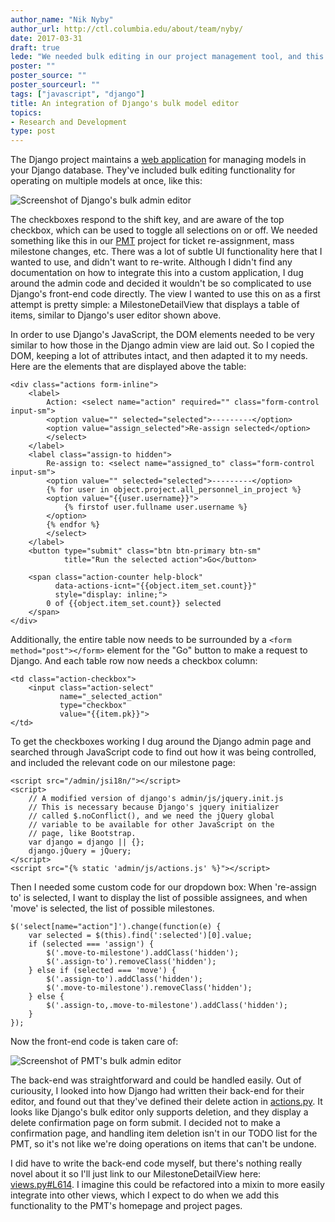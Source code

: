 ```yaml
---
author_name: "Nik Nyby"
author_url: http://ctl.columbia.edu/about/team/nyby/
date: 2017-03-31
draft: true
lede: "We needed bulk editing in our project management tool, and this post outlines how we've taken advantage of some of Django's built-in functionality to achieve this."
poster: ""
poster_source: ""
poster_sourceurl: ""
tags: ["javascript", "django"]
title: An integration of Django's bulk model editor
topics:
- Research and Development
type: post
---
```

The Django project maintains a
[web application](https://docs.djangoproject.com/en/1.10/ref/contrib/admin/) for
managing models in your Django database. They've included bulk editing
functionality for operating on multiple models at once, like this:

![Screenshot of Django's bulk admin editor](/img/bulkedit-screen1.png)

The checkboxes respond to the shift key, and are aware of the top
checkbox, which can be used to toggle all selections on or off. We
needed something like this in our [PMT](https://github.com/ccnmtl/dmt)
project for ticket re-assignment, mass milestone changes, etc. There
was a lot of subtle UI functionality here that I wanted to use, and
didn't want to re-write. Although I didn't find any documentation on
how to integrate this into a custom application, I dug around the
admin code and decided it wouldn't be so complicated to use Django's
front-end code directly. The view I wanted to use this on as a first
attempt is pretty simple: a MilestoneDetailView that displays a table
of items, similar to Django's user editor shown above.

In order to use Django's JavaScript, the DOM elements needed to be
very similar to how those in the Django admin view are laid out. So I
copied the DOM, keeping a lot of attributes intact, and then adapted
it to my needs. Here are the elements that are displayed above the
table:

```
<div class="actions form-inline">
    <label>
        Action: <select name="action" required="" class="form-control input-sm">
        <option value="" selected="selected">---------</option>
        <option value="assign_selected">Re-assign selected</option>
        </select>
    </label>
    <label class="assign-to hidden">
        Re-assign to: <select name="assigned_to" class="form-control input-sm">
        <option value="" selected="selected">---------</option>
        {% for user in object.project.all_personnel_in_project %}
        <option value="{{user.username}}">
            {% firstof user.fullname user.username %}
        </option>
        {% endfor %}
        </select>
    </label>
    <button type="submit" class="btn btn-primary btn-sm"
            title="Run the selected action">Go</button>

    <span class="action-counter help-block"
          data-actions-icnt="{{object.item_set.count}}"
          style="display: inline;">
        0 of {{object.item_set.count}} selected
    </span>
</div>
```

Additionally, the entire table now needs to be surrounded by a
`<form method="post"></form>` element for the "Go" button to make a
request to Django. And each table row now needs a checkbox column:

```
<td class="action-checkbox">
    <input class="action-select"
           name="_selected_action"
           type="checkbox"
           value="{{item.pk}}">
</td>
```

To get the checkboxes working I dug around the Django admin page and
searched through JavaScript code to find out how it was being
controlled, and included the relevant code on our milestone page:

```
<script src="/admin/jsi18n/"></script>
<script>
    // A modified version of django's admin/js/jquery.init.js
    // This is necessary because Django's jquery initializer
    // called $.noConflict(), and we need the jQuery global
    // variable to be available for other JavaScript on the
    // page, like Bootstrap.
    var django = django || {};
    django.jQuery = jQuery;
</script>
<script src="{% static 'admin/js/actions.js' %}"></script>
```

Then I needed some custom code for our dropdown box: When 're-assign
to' is selected, I want to display the list of possible assignees, and
when 'move' is selected, the list of possible milestones.

```
$('select[name="action"]').change(function(e) {
    var selected = $(this).find(':selected')[0].value;
    if (selected === 'assign') {
        $('.move-to-milestone').addClass('hidden');
        $('.assign-to').removeClass('hidden');
    } else if (selected === 'move') {
        $('.assign-to').addClass('hidden');
        $('.move-to-milestone').removeClass('hidden');
    } else {
        $('.assign-to,.move-to-milestone').addClass('hidden');
    }
});
```

Now the front-end code is taken care of:

![Screenshot of PMT's bulk admin editor](/img/bulkedit-screen2.png)

The back-end was straightforward and could be handled easily. Out of
curiousity, I looked into how Django had written their back-end for
their editor, and found out that they've defined their delete action
in [actions.py](https://github.com/django/django/blob/master/django/contrib/admin/actions.py).
It looks like Django's bulk editor only supports deletion, and they
display a delete confirmation page on form submit. I decided not to
make a confirmation page, and handling item deletion isn't in our TODO
list for the PMT, so it's not like we're doing operations on items
that can't be undone.

I did have to write the back-end code myself, but there's nothing
really novel about it so I'll just link to our MilestoneDetailView
here: [views.py#L614](https://github.com/ccnmtl/dmt/blob/master/dmt/main/views.py#L614).
I imagine this could be refactored into a mixin to more easily
integrate into other views, which I expect to do when we add this
functionality to the PMT's homepage and project pages.

